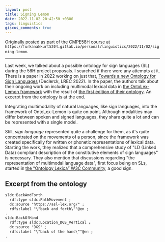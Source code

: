 ```yaml
---
layout: post
title: Signing Lemon
date: 2022-11-02 20:42:50 +0300
tags: linguistics
giscus_comments: true
---
```


Originally posted as part of the [CMPE58H](https://cmpe.boun.edu.tr/courses/cmpe58h) course at `https://furkanakkurt5204.gitlab.io/personal/linguistics/2022/11/02/signing-lemon`.

---

Last week, we talked about a possible ontology for sign languages (SL) during the 58H project proposals. I searched if there were any attempts at it. There is a paper in 2022 working on just that, [Towards a new Ontology for Sign Languages](https://aclanthology.org/2022.lrec-1.423) (Declerck, LREC 2022). In the paper, the authors talk about their ongoing work on including multimodal lexical data in [the OntoLex-Lemon framework](https://www.w3.org/2019/09/lexicog) with the result of [the first edition of their ontology](https://github.com/Declerck/sl-onto). An excerpt from the ontology is at the end.

Integrating multimodality of natural languages, like sign languages, into the framework of OntoLex-Lemon is quite on point. Although modalities may differ between spoken and signed languages, they share quite a lot and can be represented with a single model.

Still, _sign language_ represented quite a challenge for them, as it's quite concentrated on the movements of a person, since the framework was created specifically for written or phonetic representations of lexical data. Starting the work, they realized that a comprehensive study of "LD (Linked Data) compliant description of the constitutive elements of sign languages" is necessary. They also mention that discussions regarding "the representation of multimodal language data", first focus being on SLs, started in [the “Ontology Lexica” W3C Community](https://www.w3.org/community/ontolex), a good sign.

## Excerpt from the ontology

```rdf
sldc:BackAndForth
  rdf:type sldc:PathMovement ;
  dc:source "https://asl-lex.org/" ;
  rdfs:label "\"back and forth\""@en ;
.
sldc:BackOfHand
  rdf:type sldc:Location_DGS_Vertical ;
  dc:source "DGS" ;
  rdfs:label "\"back of the hand\""@en ;
.
```
